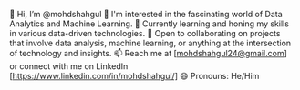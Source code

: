 👋 Hi, I’m @mohdshahgul
👀 I'm interested in the fascinating world of Data Analytics and Machine Learning.
🌱 Currently learning and honing my skills in various data-driven technologies.
💞️ Open to collaborating on projects that involve data analysis, machine learning, or anything at the intersection of technology and insights.
📫 Reach me at [mohdshahgul24@gmail.com] or connect with me on LinkedIn [https://www.linkedin.com/in/mohdshahgul/]
😄 Pronouns: He/Him

<!---
mohdshahgul/mohdshahgul is a ✨ special ✨ repository because its `README.md` (this file) appears on your GitHub profile.
You can click the Preview link to take a look at your changes.
--->
